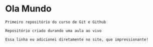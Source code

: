 # Ola Mundo
    Primeiro repositório do curso de Git e Github

    Repositório criado durando uma aula ao vivo
 
    Essa linha eu adicionei diretamente no site, que impressionante!
